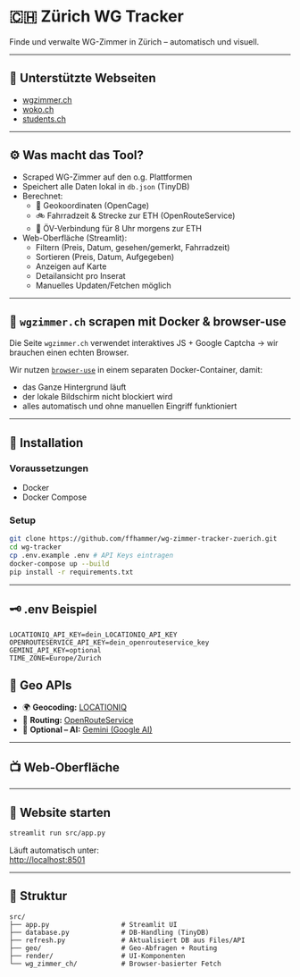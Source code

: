# 🇨🇭 Zürich WG Tracker

Finde und verwalte WG-Zimmer in Zürich – automatisch und visuell.

---

## 🔎 Unterstützte Webseiten

- [wgzimmer.ch](https://www.wgzimmer.ch/)
- [woko.ch](https://www.woko.ch/)
- [students.ch](https://www.students.ch/)

---

## ⚙️ Was macht das Tool?

- Scraped WG-Zimmer auf den o.g. Plattformen
- Speichert alle Daten lokal in `db.json` (TinyDB)
- Berechnet:
  - 📍 Geokoordinaten (OpenCage)
  - 🚲 Fahrradzeit & Strecke zur ETH (OpenRouteService)
  - 🚋 ÖV-Verbindung für 8 Uhr morgens zur ETH
- Web-Oberfläche (Streamlit):
  - Filtern (Preis, Datum, gesehen/gemerkt, Fahrradzeit)
  - Sortieren (Preis, Datum, Aufgegeben)
  - Anzeigen auf Karte
  - Detailansicht pro Inserat
  - Manuelles Updaten/Fetchen möglich

---

## 🧠 `wgzimmer.ch` scrapen mit Docker & browser-use

Die Seite `wgzimmer.ch` verwendet interaktives JS + Google Captcha → wir brauchen einen echten Browser.

Wir nutzen [`browser-use`](https://github.com/browser-use/browser-use) in einem separaten Docker-Container, damit:

- das Ganze Hintergrund läuft
- der lokale Bildschirm nicht blockiert wird
- alles automatisch und ohne manuellen Eingriff funktioniert

---

## 🚀 Installation

### Voraussetzungen

- Docker
- Docker Compose

### Setup

```bash
git clone https://github.com/ffhammer/wg-zimmer-tracker-zuerich.git
cd wg-tracker
cp .env.example .env # API Keys eintragen
docker-compose up --build
pip install -r requirements.txt
```

---

## 🗝️ .env Beispiel

```dotenv
LOCATIONIQ_API_KEY=dein_LOCATIONIQ_API_KEY
OPENROUTESERVICE_API_KEY=dein_openrouteservice_key
GEMINI_API_KEY=optional
TIME_ZONE=Europe/Zurich
```

## 🧠 Geo APIs

- 🌍 **Geocoding:** [LOCATIONIQ](https://de.locationiq.com//)
- 🧭 **Routing:** [OpenRouteService](https://openrouteservice.org/)
- 🤖 **Optional – AI:** [Gemini (Google AI)](https://ai.google.dev/)

---

## 📺 Web-Oberfläche

---

## 🧪 Website starten

```bash
streamlit run src/app.py
```

Läuft automatisch unter:  
[http://localhost:8501](http://localhost:8501)

---

## 📁 Struktur

```text
src/
├── app.py                  # Streamlit UI
├── database.py             # DB-Handling (TinyDB)
├── refresh.py              # Aktualisiert DB aus Files/API
├── geo/                    # Geo-Abfragen + Routing
├── render/                 # UI-Komponenten
└── wg_zimmer_ch/           # Browser-basierter Fetch
```
